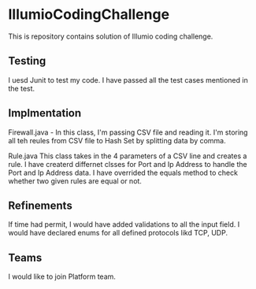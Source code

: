 # IllumioCodingChallenge
This is repository contains solution of Illumio coding challenge.

## Testing

I uesd Junit to test my code. I have passed all the test cases mentioned in the test.

## Implmentation

Firewall.java - In this class, I'm passing CSV file and reading it. I'm storing all teh reules from CSV file to Hash Set by splitting data by comma.

Rule.java This class takes in the 4 parameters of a CSV line and creates a rule. I have createrd differnet clsses for Port and Ip Address to handle the Port and Ip Address data. I have overrided the equals method to check whether two given rules are equal or not.

## Refinements

If time had permit, I would have added validations to all the input field. I would have declared enums for all defined protocols likd TCP, UDP.

## Teams

I would like to join Platform team.
